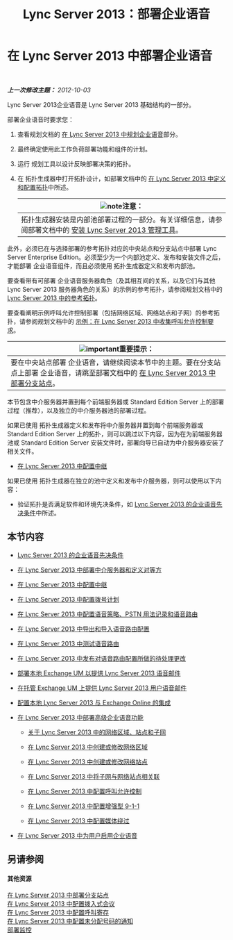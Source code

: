 ﻿---
title: Lync Server 2013：部署企业语音
TOCTitle: 部署企业语音
ms:assetid: b5b593a6-ac30-461c-8c8c-0041e2c9ab04
ms:mtpsurl: https://technet.microsoft.com/zh-cn/library/Gg412876(v=OCS.15)
ms:contentKeyID: 49314003
ms.date: 05/19/2016
mtps_version: v=OCS.15
ms.translationtype: HT
---

# 在 Lync Server 2013 中部署企业语音

 

_**上一次修改主题：** 2012-10-03_

Lync Server 2013企业语音是 Lync Server 2013 基础结构的一部分。

部署企业语音时要求您：

1.  查看规划文档的 [在 Lync Server 2013 中规划企业语音](lync-server-2013-planning-for-enterprise-voice.md)部分。

2.  最终确定使用此工作负荷部署功能和组件的计划。

3.  运行 规划工具以设计反映部署决策的拓扑。

4.  在 拓扑生成器中打开拓扑设计，如部署文档中的 [在 Lync Server 2013 中定义和配置拓扑](lync-server-2013-defining-and-configuring-the-topology.md)中所述。
    
    <table>
    <thead>
    <tr class="header">
    <th><img src="images/Dn783119.note(OCS.15).gif" title="note" alt="note" />注意：</th>
    </tr>
    </thead>
    <tbody>
    <tr class="odd">
    <td>拓扑生成器安装是内部池部署过程的一部分。有关详细信息，请参阅部署文档中的 <a href="lync-server-2013-install-lync-server-administrative-tools.md">安装 Lync Server 2013 管理工具</a>。</td>
    </tr>
    </tbody>
    </table>


此外，必须已在与选择部署的参考拓扑对应的中央站点和分支站点中部署 Lync Server Enterprise Edition。必须至少为一个内部池定义、发布和安装文件之后，才能部署 企业语音组件，而且必须使用 拓扑生成器定义和发布内部池。

要查看带有可部署 企业语音服务器角色（及其相互间的关系，以及它们与其他 Lync Server 2013 服务器角色的关系）的示例的参考拓扑，请参阅规划文档中的 [Lync Server 2013 中的参考拓扑](lync-server-2013-reference-topologies.md)。

要查看阐明示例呼叫允许控制部署（包括网络区域、网络站点和子网）的参考拓扑，请参阅规划文档中的 [示例：在 Lync Server 2013 中收集呼叫允许控制要求](lync-server-2013-example-of-gathering-your-requirements-for-call-admission-control.md)。

<table>
<thead>
<tr class="header">
<th><img src="images/Gg398794.important(OCS.15).gif" title="important" alt="important" />重要提示：</th>
</tr>
</thead>
<tbody>
<tr class="odd">
<td>要在中央站点部署 企业语音，请继续阅读本节中的主题。要在分支站点上部署 企业语音，请跳至部署文档中的 <a href="lync-server-2013-deploying-branch-sites.md">在 Lync Server 2013 中部署分支站点</a>。</td>
</tr>
</tbody>
</table>


本节包含中介服务器并置到每个前端服务器或 Standard Edition Server 上的部署过程（推荐），以及独立的中介服务器池的部署过程。

如果已使用 拓扑生成器定义和发布将中介服务器并置到每个前端服务器或 Standard Edition Server 上的拓扑，则可以跳过以下内容，因为在为前端服务器池或 Standard Edition Server 安装文件时，部署向导已自动为中介服务器安装了相关文件。

  - [在 Lync Server 2013 中配置中继](lync-server-2013-configuring-trunks.md)

如果已使用 拓扑生成器在独立的池中定义和发布中介服务器，则可以使用以下内容：

  - 验证拓扑是否满足软件和环境先决条件，如 [Lync Server 2013 的企业语音先决条件](lync-server-2013-enterprise-voice-prerequisites.md)中所述。

## 本节内容

  - [Lync Server 2013 的企业语音先决条件](lync-server-2013-enterprise-voice-prerequisites.md)

  - [在 Lync Server 2013 中部署中介服务器和定义对等方](lync-server-2013-deploying-mediation-servers-and-defining-peers.md)

  - [在 Lync Server 2013 中配置中继](lync-server-2013-configuring-trunks.md)

  - [在 Lync Server 2013 中配置拨号计划](lync-server-2013-configuring-dial-plans.md)

  - [在 Lync Server 2013 中配置语音策略、PSTN 用法记录和语音路由](lync-server-2013-configuring-voice-policies-pstn-usage-records-and-voice-routes.md)

  - [在 Lync Server 2013 中导出和导入语音路由配置](lync-server-2013-exporting-and-importing-voice-routing-configuration.md)

  - [在 Lync Server 2013 中测试语音路由](lync-server-2013-test-voice-routing.md)

  - [在 Lync Server 2013 中发布对语音路由配置所做的待处理更改](lync-server-2013-publish-pending-changes-to-the-voice-routing-configuration.md)

  - [部署本地 Exchange UM 以提供 Lync Server 2013 语音邮件](lync-server-2013-deploying-on-premises-exchange-um-to-provide-lync-server-2013-voice-mail.md)

  - [在托管 Exchange UM 上提供 Lync Server 2013 用户语音邮件](lync-server-2013-providing-lync-server-users-voice-mail-on-hosted-exchange-um.md)

  - [配置本地 Lync Server 2013 与 Exchange Online 的集成](lync-server-2013-configuring-on-premises-lync-server-integration-with-exchange-online.md)

  - [在 Lync Server 2013 中部署高级企业语音功能](lync-server-2013-deploying-advanced-enterprise-voice-features.md)
    
      - [关于 Lync Server 2013 中的网络区域、站点和子网](lync-server-2013-about-network-regions-sites-and-subnets.md)
    
      - [在 Lync Server 2013 中创建或修改网络区域](lync-server-2013-create-or-modify-a-network-region.md)
    
      - [在 Lync Server 2013 中创建或修改网络站点](lync-server-2013-create-or-modify-a-network-site.md)
    
      - [在 Lync Server 2013 中将子网与网络站点相关联](lync-server-2013-associate-a-subnet-with-a-network-site.md)
    
      - [在 Lync Server 2013 中配置呼叫允许控制](lync-server-2013-configure-call-admission-control.md)
    
      - [在 Lync Server 2013 中配置增强型 9-1-1](lync-server-2013-configure-enhanced-9-1-1.md)
    
      - [在 Lync Server 2013 中配置媒体绕过](lync-server-2013-configure-media-bypass.md)

  - [在 Lync Server 2013 中为用户启用企业语音](lync-server-2013-enable-users-for-enterprise-voice.md)

## 另请参阅

#### 其他资源

[在 Lync Server 2013 中部署分支站点](lync-server-2013-deploying-branch-sites.md)  
[在 Lync Server 2013 中配置拨入式会议](lync-server-2013-configuring-dial-in-conferencing.md)  
[在 Lync Server 2013 中配置呼叫寄存](lync-server-2013-configuring-call-park.md)  
[在 Lync Server 2013 中配置未分配号码的通知](lync-server-2013-configuring-announcements-for-unassigned-numbers.md)  
[部署监控](lync-server-2013-deploying-monitoring.md)

